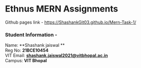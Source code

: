 # Ethnus MERN Assignments

Github pages link -
https://ShashankGit03.github.io/Mern-Task-1/


### Student Information -
Name: **Shashank jaiswal **  
Reg No: **21BCE10454**  
VIT Email: **shashank.jaiswal2021@vitbhopal.ac.in**  
Campus: **VIT Bhopal**
